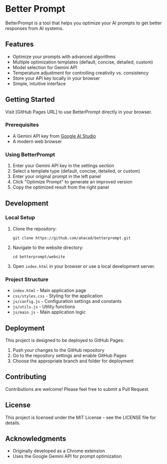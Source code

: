 # Better Prompt

BetterPrompt is a tool that helps you optimize your AI prompts to get better responses from AI systems.

## Features

- Optimize your prompts with advanced algorithms
- Multiple optimization templates (default, concise, detailed, custom)
- Model selection for Gemini API
- Temperature adjustment for controlling creativity vs. consistency
- Store your API key locally in your browser
- Simple, intuitive interface

## Getting Started

Visit [GitHub Pages URL] to use BetterPrompt directly in your browser.

### Prerequisites

- A Gemini API key from [Google AI Studio](https://aistudio.google.com/app/apikey)
- A modern web browser

### Using BetterPrompt

1. Enter your Gemini API key in the settings section
2. Select a template type (default, concise, detailed, or custom)
3. Enter your original prompt in the left panel
4. Click "Optimize Prompt" to generate an improved version
5. Copy the optimized result from the right panel

## Development

### Local Setup

1. Clone the repository:
   ```
   git clone https://github.com/ahacad/betterprompt.git
   ```

2. Navigate to the website directory:
   ```
   cd betterprompt/website
   ```

3. Open `index.html` in your browser or use a local development server.

### Project Structure

- `index.html` - Main application page
- `css/styles.css` - Styling for the application
- `js/config.js` - Configuration settings and constants
- `js/utils.js` - Utility functions
- `js/main.js` - Main application logic

## Deployment

This project is designed to be deployed to GitHub Pages:

1. Push your changes to the GitHub repository
2. Go to the repository settings and enable GitHub Pages
3. Choose the appropriate branch and folder for deployment

## Contributing

Contributions are welcome! Please feel free to submit a Pull Request.

## License

This project is licensed under the MIT License - see the LICENSE file for details.

## Acknowledgments

- Originally developed as a Chrome extension
- Uses the Google Gemini API for prompt optimization